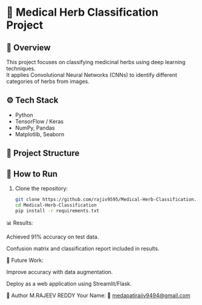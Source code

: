# 🌿 Medical Herb Classification Project

## 📌 Overview
This project focuses on classifying medicinal herbs using deep learning techniques.  
It applies Convolutional Neural Networks (CNNs) to identify different categories of herbs from images.

## ⚙️ Tech Stack
- Python
- TensorFlow / Keras
- NumPy, Pandas
- Matplotlib, Seaborn

## 📂 Project Structure

## 🚀 How to Run
1. Clone the repository:
   ```bash
   git clone https://github.com/rajiv9595/Medical-Herb-Classification.git
   cd Medical-Herb-Classification
   pip install -r requirements.txt
📊 Results:

Achieved 91% accuracy on test data.

Confusion matrix and classification report included in results.

🎯 Future Work:

Improve accuracy with data augmentation.

Deploy as a web application using Streamlit/Flask.

👤 Author
   M.RAJEEV REDDY
Your Name:
📧 medapatirajiv9494@gmail.com
